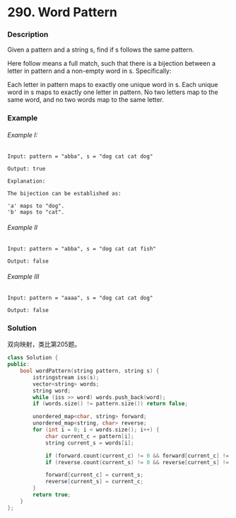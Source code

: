 # 290. Word Pattern

### Description

Given a pattern and a string s, find if s follows the same pattern.

Here follow means a full match, such that there is a bijection between a letter in pattern and a non-empty word in s. Specifically:

Each letter in pattern maps to exactly one unique word in s.
Each unique word in s maps to exactly one letter in pattern.
No two letters map to the same word, and no two words map to the same letter.

### Example

###### Example I:

```
Input: pattern = "abba", s = "dog cat cat dog"

Output: true

Explanation:

The bijection can be established as:

'a' maps to "dog".
'b' maps to "cat".
```

###### Example II

```
Input: pattern = "abba", s = "dog cat cat fish"

Output: false
```

###### Example III

```
Input: pattern = "aaaa", s = "dog cat cat dog"

Output: false
```

### Solution

双向映射，类比第205题。

```c++
class Solution {
public:
    bool wordPattern(string pattern, string s) {
        istringstream iss(s);
        vector<string> words;
        string word;
        while (iss >> word) words.push_back(word);
        if (words.size() != pattern.size()) return false;

        unordered_map<char, string> forward;
        unordered_map<string, char> reverse;
        for (int i = 0; i < words.size(); i++) {
            char current_c = pattern[i];
            string current_s = words[i];

            if (forward.count(current_c) != 0 && forward[current_c] != current_s) return false;
            if (reverse.count(current_s) != 0 && reverse[current_s] != current_c) return false;

            forward[current_c] = current_s;
            reverse[current_s] = current_c;
        }
        return true;
    }
};
```
